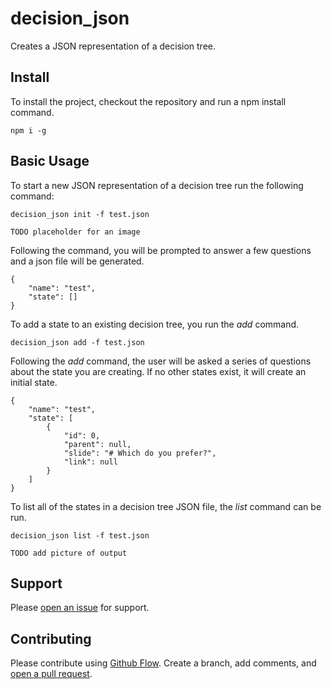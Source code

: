 # decision_json
Creates a JSON representation of a decision tree.

## Install
To install the project, checkout the repository and run a npm install command.
```
npm i -g
```

## Basic Usage

To start a new JSON representation of a decision tree run the following command:

```
decision_json init -f test.json
```

`TODO placeholder for an image`

Following the command, you will be prompted to answer a few questions and a json file will be generated.

```
{
    "name": "test",
    "state": []
}
```

To add a state to an existing decision tree, you run the *add* command.

```
decision_json add -f test.json
```

Following the *add* command, the user will be asked a series of questions about the state you are creating.  If no other states exist, it will create an initial state.

```
{
    "name": "test",
    "state": [
        {
            "id": 0,
            "parent": null,
            "slide": "# Which do you prefer?",
            "link": null
        }
    ]
}
```

To list all of the states in a decision tree JSON file, the *list* command can be run.
```
decision_json list -f test.json
```

`TODO add picture of output`

## Support

Please [open an issue](https://github.com/jfehrman/decision_json/issues/new) for support.

## Contributing

Please contribute using [Github Flow](https://guides.github.com/introduction/flow/). Create a branch, add comments, and [open a pull request](https://github.com/jfehrman/decision_json/compare).